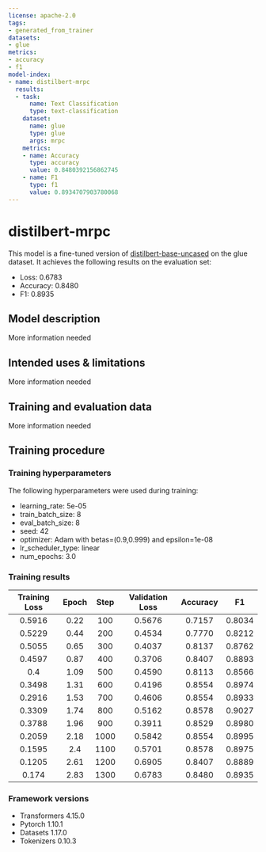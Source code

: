 ```yaml
---
license: apache-2.0
tags:
- generated_from_trainer
datasets:
- glue
metrics:
- accuracy
- f1
model-index:
- name: distilbert-mrpc
  results:
  - task:
      name: Text Classification
      type: text-classification
    dataset:
      name: glue
      type: glue
      args: mrpc
    metrics:
    - name: Accuracy
      type: accuracy
      value: 0.8480392156862745
    - name: F1
      type: f1
      value: 0.8934707903780068
---
```


<!-- This model card has been generated automatically according to the information the Trainer had access to. You
should probably proofread and complete it, then remove this comment. -->

# distilbert-mrpc

This model is a fine-tuned version of [distilbert-base-uncased](https://huggingface.co/distilbert-base-uncased) on the glue dataset.
It achieves the following results on the evaluation set:
- Loss: 0.6783
- Accuracy: 0.8480
- F1: 0.8935

## Model description

More information needed

## Intended uses & limitations

More information needed

## Training and evaluation data

More information needed

## Training procedure

### Training hyperparameters

The following hyperparameters were used during training:
- learning_rate: 5e-05
- train_batch_size: 8
- eval_batch_size: 8
- seed: 42
- optimizer: Adam with betas=(0.9,0.999) and epsilon=1e-08
- lr_scheduler_type: linear
- num_epochs: 3.0

### Training results

| Training Loss | Epoch | Step | Validation Loss | Accuracy | F1     |
|:-------------:|:-----:|:----:|:---------------:|:--------:|:------:|
| 0.5916        | 0.22  | 100  | 0.5676          | 0.7157   | 0.8034 |
| 0.5229        | 0.44  | 200  | 0.4534          | 0.7770   | 0.8212 |
| 0.5055        | 0.65  | 300  | 0.4037          | 0.8137   | 0.8762 |
| 0.4597        | 0.87  | 400  | 0.3706          | 0.8407   | 0.8893 |
| 0.4           | 1.09  | 500  | 0.4590          | 0.8113   | 0.8566 |
| 0.3498        | 1.31  | 600  | 0.4196          | 0.8554   | 0.8974 |
| 0.2916        | 1.53  | 700  | 0.4606          | 0.8554   | 0.8933 |
| 0.3309        | 1.74  | 800  | 0.5162          | 0.8578   | 0.9027 |
| 0.3788        | 1.96  | 900  | 0.3911          | 0.8529   | 0.8980 |
| 0.2059        | 2.18  | 1000 | 0.5842          | 0.8554   | 0.8995 |
| 0.1595        | 2.4   | 1100 | 0.5701          | 0.8578   | 0.8975 |
| 0.1205        | 2.61  | 1200 | 0.6905          | 0.8407   | 0.8889 |
| 0.174         | 2.83  | 1300 | 0.6783          | 0.8480   | 0.8935 |


### Framework versions

- Transformers 4.15.0
- Pytorch 1.10.1
- Datasets 1.17.0
- Tokenizers 0.10.3
